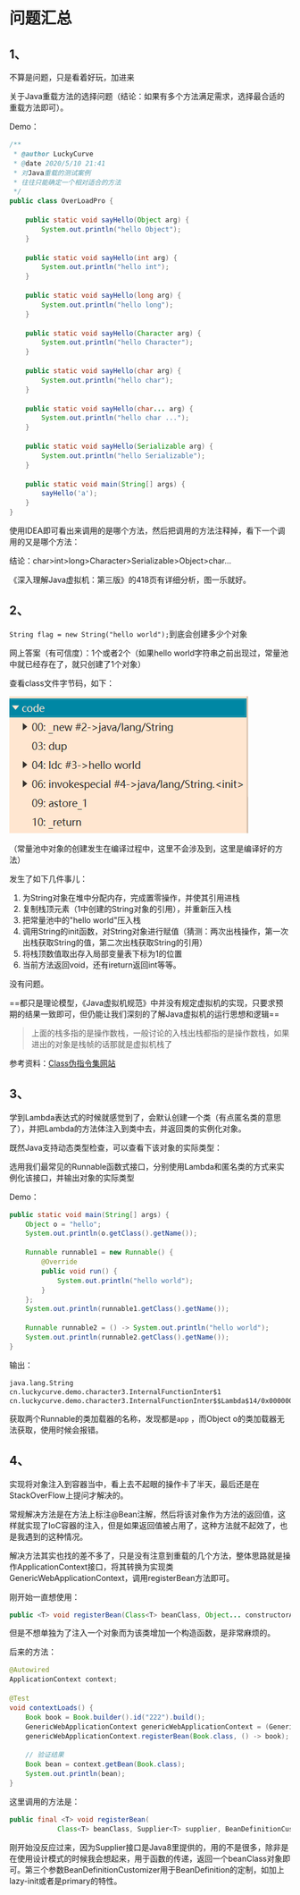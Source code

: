 # 问题汇总



## 1、

不算是问题，只是看着好玩，加进来

关于Java重载方法的选择问题（结论：如果有多个方法满足需求，选择最合适的重载方法即可）。

Demo：

```java
/**
 * @author LuckyCurve
 * @date 2020/5/10 21:41
 * 对Java重载的测试案例
 * 往往只能确定一个相对适合的方法
 */
public class OverLoadPro {

    public static void sayHello(Object arg) {
        System.out.println("hello Object");
    }

    public static void sayHello(int arg) {
        System.out.println("hello int");
    }

    public static void sayHello(long arg) {
        System.out.println("hello long");
    }

    public static void sayHello(Character arg) {
        System.out.println("hello Character");
    }

    public static void sayHello(char arg) {
        System.out.println("hello char");
    }

    public static void sayHello(char... arg) {
        System.out.println("hello char ...");
    }

    public static void sayHello(Serializable arg) {
        System.out.println("hello Serializable");
    }

    public static void main(String[] args) {
        sayHello('a');
    }
}

```

使用IDEA即可看出来调用的是哪个方法，然后把调用的方法注释掉，看下一个调用的又是哪个方法：

结论：char>int>long>Character>Serializable>Object>char...

《深入理解Java虚拟机：第三版》的418页有详细分析，图一乐就好。



 

## 2、

`String flag = new String("hello world");`到底会创建多少个对象

网上答案（有可信度）：1个或者2个（如果hello world字符串之前出现过，常量池中就已经存在了，就只创建了1个对象）

查看class文件字节码，如下：

![image-20200511154449868](images/image-20200511154449868.png)

（常量池中对象的创建发生在编译过程中，这里不会涉及到，这里是编译好的方法）

发生了如下几件事儿：

1. 为String对象在堆中分配内存，完成置零操作，并使其引用进栈
2. 复制栈顶元素（1中创建的String对象的引用），并重新压入栈
3. 把常量池中的"hello world"压入栈
4. 调用String的init函数，对String对象进行赋值（猜测：两次出栈操作，第一次出栈获取String的值，第二次出栈获取String的引用）
5. 将栈顶数值取出存入局部变量表下标为1的位置
6. 当前方法返回void，还有ireturn返回int等等。

没有问题。

==都只是理论模型，《Java虚拟机规范》中并没有规定虚拟机的实现，只要求预期的结果一致即可，但仍能让我们深刻的了解Java虚拟机的运行思想和逻辑==

> 上面的栈多指的是操作数栈，一般讨论的入栈出栈都指的是操作数栈，如果进出的对象是栈帧的话那就是虚拟机栈了

参考资料：[Class伪指令集网站](https://blog.csdn.net/weixin_40234548/article/details/81533673)





## 3、

学到Lambda表达式的时候就感觉到了，会默认创建一个类（有点匿名类的意思了），并把Lambda的方法体注入到类中去，并返回类的实例化对象。

既然Java支持动态类型检查，可以查看下该对象的实际类型：

选用我们最常见的Runnable函数式接口，分别使用Lambda和匿名类的方式来实例化该接口，并输出对象的实际类型

Demo：

```java
public static void main(String[] args) {
    Object o = "hello";
    System.out.println(o.getClass().getName());

    Runnable runnable1 = new Runnable() {
        @Override
        public void run() {
            System.out.println("hello world");
        }
    };
    System.out.println(runnable1.getClass().getName());

    Runnable runnable2 = () -> System.out.println("hello world");
    System.out.println(runnable2.getClass().getName());
}
```

输出：

```
java.lang.String
cn.luckycurve.demo.character3.InternalFunctionInter$1
cn.luckycurve.demo.character3.InternalFunctionInter$$Lambda$14/0x0000000100066840
```

获取两个Runnable的类加载器的名称，发现都是`app` ，而Object o的类加载器无法获取，使用时候会报错。





## 4、

实现将对象注入到容器当中，看上去不起眼的操作卡了半天，最后还是在StackOverFlow上提问才解决的。

常规解决方法是在方法上标注@Bean注解，然后将该对象作为方法的返回值，这样就实现了IoC容器的注入，但是如果返回值被占用了，这种方法就不起效了，也是我遇到的这种情况。

解决方法其实也找的差不多了，只是没有注意到重载的几个方法，整体思路就是操作ApplicationContext接口，将其转换为实现类GenericWebApplicationContext，调用registerBean方法即可。

刚开始一直想使用：

```java
public <T> void registerBean(Class<T> beanClass, Object... constructorArgs);
```

但是不想单独为了注入一个对象而为该类增加一个构造函数，是非常麻烦的。

后来的方法：

```java
@Autowired
ApplicationContext context;

@Test
void contextLoads() {
    Book book = Book.builder().id("222").build();
    GenericWebApplicationContext genericWebApplicationContext = (GenericWebApplicationContext) context;
    genericWebApplicationContext.registerBean(Book.class, () -> book);

    // 验证结果
    Book bean = context.getBean(Book.class);
    System.out.println(bean);
}
```

这里调用的方法是：

```java
public final <T> void registerBean(
			Class<T> beanClass, Supplier<T> supplier, BeanDefinitionCustomizer... customizers)
```

刚开始没反应过来，因为Supplier接口是Java8里提供的，用的不是很多，除非是在使用设计模式的时候我会想起来，用于函数的传递，返回一个beanClass对象即可。第三个参数BeanDefinitionCustomizer用于BeanDefinition的定制，如加上lazy-init或者是primary的特性。



